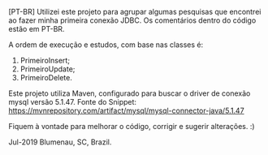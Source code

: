 [PT-BR]
Utilizei este projeto para agrupar algumas pesquisas que encontrei ao fazer minha primeira conexão JDBC.
Os comentários dentro do código estão em PT-BR.

A ordem de execução e estudos, com base nas classes é:

1. PrimeiroInsert;
2. PrimeiroUpdate;
3. PrimeiroDelete.

Este projeto utiliza Maven, configurado para buscar o driver de conexão mysql versão 5.1.47.
Fonte do Snippet: https://mvnrepository.com/artifact/mysql/mysql-connector-java/5.1.47

Fiquem à vontade para melhorar o código, corrigir e sugerir alterações. :)

Jul-2019
Blumenau, SC, Brazil.